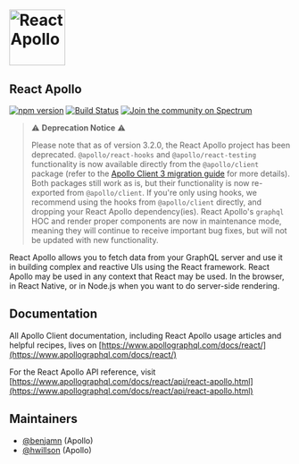 # <a href="https://www.apollographql.com/"><img src="https://user-images.githubusercontent.com/841294/53402609-b97a2180-39ba-11e9-8100-812bab86357c.png" height="100" alt="React Apollo"></a>

## React Apollo

[![npm version](https://badge.fury.io/js/react-apollo.svg)](https://badge.fury.io/js/react-apollo)
[![Build Status](https://circleci.com/gh/apollographql/react-apollo.svg?style=svg)](https://circleci.com/gh/apollographql/react-apollo)
[![Join the community on Spectrum](https://withspectrum.github.io/badge/badge.svg)](https://spectrum.chat/apollo)

> ⚠️ **Deprecation Notice** ⚠️
>
> Please note that as of version 3.2.0, the React Apollo project has been deprecated. `@apollo/react-hooks` and `@apollo/react-testing` functionality is now available directly from the `@apollo/client` package (refer to the [Apollo Client 3 migration guide](https://www.apollographql.com/docs/react/) for more details). Both packages still work as is, but their functionality is now re-exported from `@apollo/client`. If you're only using hooks, we recommend using the hooks from `@apollo/client` directly, and dropping your React Apollo dependency(ies). React Apollo's `graphql` HOC and render proper components are now in maintenance mode, meaning they will continue to receive important bug fixes, but will not be updated with new functionality.

React Apollo allows you to fetch data from your GraphQL server and use it in building complex and reactive UIs using the React framework. React Apollo may be used in any context that React may be used. In the browser, in React Native, or in Node.js when you want to do server-side rendering.

## Documentation

All Apollo Client documentation, including React Apollo usage articles and helpful recipes, lives on [https://www.apollographql.com/docs/react/](https://www.apollographql.com/docs/react/)

For the React Apollo API reference, visit [https://www.apollographql.com/docs/react/api/react-apollo.html](https://www.apollographql.com/docs/react/api/react-apollo.html)

## Maintainers

- [@benjamn](https://github.com/benjamn) (Apollo)
- [@hwillson](https://github.com/hwillson) (Apollo)
